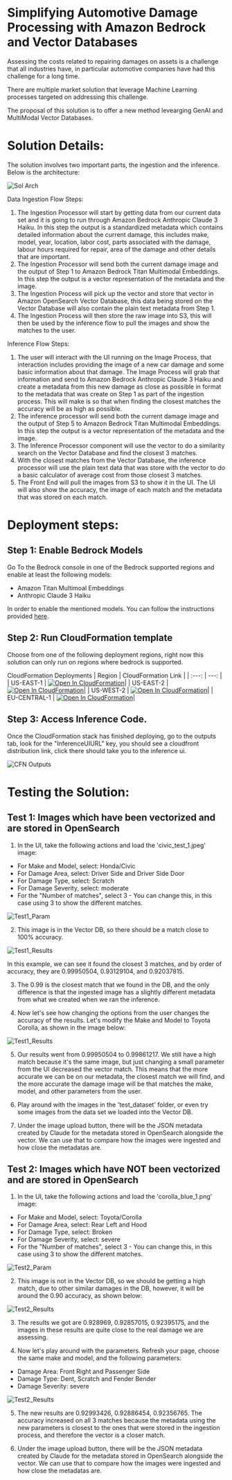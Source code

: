 # Simplifying Automotive Damage Processing with Amazon Bedrock and Vector Databases

Assessing the costs related to repairing damages on assets is a challenge that all industries have, in particular automotive companies have had this challenge for a long time. 

There are multiple market solution that leverage Machine Learning processes targeted on addressing this challenge. 

The proposal of this solution is to offer a new method levearging GenAI and MultiModal Vector Databases.

# Solution Details:

The solution involves two important parts, the ingestion and the inference. Below is the architecture:

![Sol Arch](/static_assets/damage_repair_sol.png)  

Data Ingestion Flow Steps:

1. The Ingestion Processor will start by getting data from our current data set and it is going to run through Amazon Bedrock Anthropic Claude 3 Haiku. In this step the output is a standardized metadata which contains detailed information about the current damage, this includes make, model, year, location, labor cost, parts associated with the damage, labour hours required for repair, area of the damage and other details that are important.
2. The Ingestion Processor will send both the current damage image and the output of Step 1 to Amazon Bedrock Titan Multimodal Embeddings. In this step the output is a vector representation of the metadata and the image. 
3. The Ingestion Process will pick up the vector and store that vector in Amazon OpenSearch Vector Database, this data being stored on the Vector Database will also contain the plain text metadata from Step 1. 
4. The Ingestion Process will then store the raw image into S3, this will then be used by the inference flow to pull the images and show the matches to the user.

Inference Flow Steps:

1. The user will interact with the UI running on the Image Process, that interaction includes providing the image of a new car damage and some basic information about that damage. The Image Process will grab that information and send to Amazon Bedrock Anthropic Claude 3 Haiku and create a metadata from this new damage as close as possible in format to the metadata that was create on Step 1 as part of the ingestion process. This will make is so that when finding the closest matches the accuracy will be as high as possible.
2. The inference processor will send both the current damage image and the output of Step 5 to Amazon Bedrock Titan Multimodal Embeddings. In this step the output is a vector representation of the metadata and the image. 
3. The Inference Processor component will use the vector to do a similarity search on the Vector Database and find the closest 3 matches.
4. With the closest matches from the Vector Database, the inference processor will use the plain text data that was store with the vector to do a basic calculator of average cost from those closest 3 matches. 
5. The Front End will pull the images from S3 to show it in the UI. The UI will also show the accuracy, the image of each match and the metadata that was stored on each match. 

# Deployment steps:

## Step 1: Enable Bedrock Models

Go To the Bedrock console in one of the Bedrock supported regions and enable at least the following models:

- Amazon Titan Multimoal Embeddings
- Anthropic Claude 3 Haiku

In order to enable the mentioned models. You can follow the instructions provided [here](https://docs.aws.amazon.com/bedrock/latest/userguide/model-access.html#model-access-modify).

## Step 2: Run CloudFormation template

Choose from one of the following deployment regions, right now this solution can only run on regions where bedrock is supported.

CloudFormation Deployments
| Region | CloudFormation Link |
| :---: | ---: |
| US-EAST-1 | [![Open In CloudFormation](/static_assets/view-template.png)](https://us-east-1.console.aws.amazon.com/cloudformation/home?region=us-east-1#/stacks/quickcreate?templateURL=https://s3.us-east-1.amazonaws.com/pedroni-us-east-1/new_build_proj.yml)|
| US-EAST-2 | [![Open In CloudFormation](/static_assets/view-template.png)](https://us-east-2.console.aws.amazon.com/cloudformation/home?region=us-east-2#/stacks/quickcreate?templateURL=https://s3.us-east-1.amazonaws.com/pedroni-us-east-1/new_build_proj.yml)|
| US-WEST-2 | [![Open In CloudFormation](/static_assets/view-template.png)](https://us-west-2.console.aws.amazon.com/cloudformation/home?region=us-west-2#/stacks/quickcreate?templateURL=https://s3.us-east-1.amazonaws.com/pedroni-us-east-1/new_build_proj.yml)|
| EU-CENTRAL-1 | [![Open In CloudFormation](/static_assets/view-template.png)](https://eu-central-1.console.aws.amazon.com/cloudformation/home?region=eu-central-1#/stacks/quickcreate?templateURL=https://s3.us-east-1.amazonaws.com/pedroni-us-east-1/new_build_proj.yml)|

## Step 3: Access Inference Code.

Once the CloudFormation stack has finished deploying, go to the outputs tab, look for the "InferenceUIURL" key, you should see a cloudfront distribution link, click there should take you to the inference ui.

![CFN Outputs](/static_assets/cfn_output.png)

# Testing the Solution:

## Test 1: Images which have been vectorized and are stored in OpenSearch

1. In the UI, take the following actions and load the 'civic_test_1.jpeg' image:
- For Make and Model, select: Honda/Civic
- For Damage Area, select: Driver Side and Driver Side Door
- For Damage Type, select: Scratch
- For Damage Severity, select: moderate
- For the "Number of matches", select 3 - You can change this, in this case using 3 to show the different matches.

![Test1_Param](/static_assets/Test1_Parameters.png)

2. This image is in the Vector DB, so there should be a match close to 100% accuracy.

![Test1_Results](/static_assets/Test1_Results.png)

In this example, we can see it found the closest 3 matches, and by order of accuracy, they are 0.99950504, 0.93129104, and 0.92037815.

3. The 0.99 is the closest match that we found in the DB, and the only difference is that the ingested image has a slightly different metadata from what we created when we ran the inference.

4. Now let's see how changing the options from the user changes the accuracy of the results. Let's modify the Make and Model to Toyota Corolla, as shown in the image below:

![Test1_Results](/static_assets/Test1_less_accurate.png)

5. Our results went from 0.99950504 to 0.99861217. We still have a high match because it's the same image, but just changing a small parameter from the UI decreased the vector match. This means that the more accurate we can be on our metadata, the closest match we will find, and the more accurate the damage image will be that matches the make, model, and other parameters from the user.

6. Play around with the images in the 'test_dataset' folder, or even try some images from the data set we loaded into the Vector DB.

7. Under the image upload button, there will be the JSON metadata created by Claude for the metadata stored in OpenSearch alongside the vector. We can use that to compare how the images were ingested and how close the metadatas are.

## Test 2: Images which have NOT been vectorized and are stored in OpenSearch

1. In the UI, take the following actions and load the 'corolla_blue_1.png' image:
- For Make and Model, select: Toyota/Corolla
- For Damage Area, select: Rear Left and Hood
- For Damage Type, select: Broken
- For Damage Severity, select: severe
- For the "Number of matches", select 3 - You can change this, in this case using 3 to show the different matches.

![Test2_Param](/static_assets/Test2_Parameters.png)

2. This image is not in the Vector DB, so we should be getting a high match, due to other similar damages in the DB, however, it will be around the 0.90 accuracy, as shown below:

![Test2_Results](/static_assets/Test2_Results.png)

3. The results we got are 0.928969, 0.92857015, 0.92395175, and the images in these results are quite close to the real damage we are assessing.

4. Now let's play around with the parameters. Refresh your page, choose the same make and model, and the following parameters:
- Damage Area: Front Right and Passenger Side
- Damage Type: Dent, Scratch and Fender Bender
- Damage Severity: severe

![Test2_Results](/static_assets/Test2_more_accurate.png)

5. The new results are 0.92993426, 0.92886454, 0.92356765. The accuracy increased on all 3 matches because the metadata using the new parameters is closest to the ones that were stored in the ingestion process, and therefore the vector is a closer match.

6. Under the image upload button, there will be the JSON metadata created by Claude for the metadata stored in OpenSearch alongside the vector. We can use that to compare how the images were ingested and how close the metadatas are.